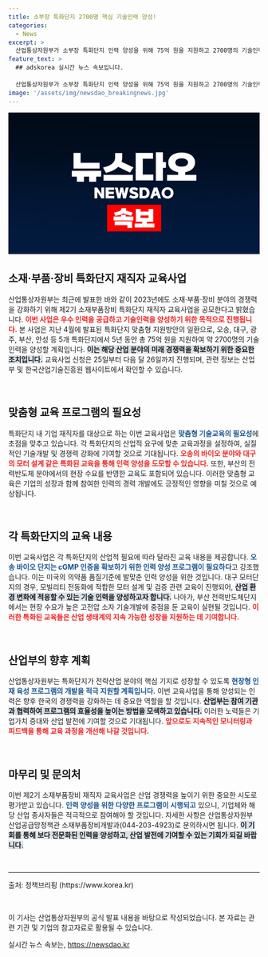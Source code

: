 ```yaml
---
title: 소부장 특화단지 2700명 핵심 기술인력 양성!
categories:
  - News
excerpt: >
  산업통상자원부가 소부장 특화단지 인력 양성을 위해 75억 원을 지원하고 2700명의 기술인력을 육성합니다. 맞춤형 교육으로 경쟁력을 갖춘 인재를 키우는 이 프로젝트, 자세한 내용은 지금 바로 확인하세요!
feature_text: >
  ## adskorea 실시간 뉴스 속보입니다.

  산업통상자원부가 소부장 특화단지 인력 양성을 위해 75억 원을 지원하고 2700명의 기술인력을 육성합니다. 맞춤형 교육으로 경쟁력을 갖춘 인재를 키우는 이 프로젝트, 자세한 내용은 지금 바로 확인하세요!
image: '/assets/img/newsdao_breakingnews.jpg'
---
```


<p><img src="/assets/img/newsdao_breakingnews.jpg" alt="adskorea 속보" /></p>

<h2 data-ke-size="size26">소재·부품·장비 특화단지 재직자 교육사업</h2>

<p data-ke-size="size16">산업통상자원부는 최근에 발표한 바와 같이 2023년에도 소재·부품·장비 분야의 경쟁력을 강화하기 위해 제2기 소재부품장비 특화단지 재직자 교육사업을 공모한다고 밝혔습니다. <b><span style="color: #ee2323;">이번 사업은 우수 인력을 공급하고 기술인력을 양성하기 위한 목적으로 진행됩니다.</span></b> 본 사업은 지난 4월에 발표된 특화단지 맞춤형 지원방안의 일환으로, 오송, 대구, 광주, 부산, 안성 등 5개 특화단지에서 5년 동안 총 75억 원을 지원하여 약 2700명의 기술 인력을 양성할 계획입니다. <b><span style="background-color: #21538527;">이는 해당 산업 분야의 미래 경쟁력을 확보하기 위한 중요한 조치입니다.</span></b> 교육사업 신청은 25일부터 다음 달 26일까지 진행되며, 관련 정보는 산업부 및 한국산업기술진흥원 웹사이트에서 확인할 수 있습니다.</p>

<p data-ke-size="size16">&nbsp;</p>

<h2 data-ke-size="size26">맞춤형 교육 프로그램의 필요성</h2>

<p data-ke-size="size16">특화단지 내 기업 재직자를 대상으로 하는 이번 교육사업은 <b><span style="color: #1a5490;">맞춤형 기술교육의 필요성</span></b>에 초점을 맞추고 있습니다. 각 특화단지의 산업적 요구에 맞춘 교육과정을 설정하여, 실질적인 기술개발 및 경쟁력 강화에 기여할 것으로 기대됩니다. <b><span style="color: #ee2323;">오송의 바이오 분야와 대구의 모터 설계 같은 특화된 교육을 통해 인력 양성을 도모할 수 있습니다.</span></b> 또한, 부산의 전력반도체 분야에서의 현장 수요를 반영한 교육도 포함되어 있습니다. 이러한 맞춤형 교육은 기업의 성장과 함께 참여한 인력의 경력 개발에도 긍정적인 영향을 미칠 것으로 예상됩니다.</p>

<p data-ke-size="size16">&nbsp;</p>

<h2 data-ke-size="size26">각 특화단지의 교육 내용</h2>

<p data-ke-size="size16">이번 교육사업은 각 특화단지의 산업적 필요에 따라 달라진 교육 내용을 제공합니다. <b><span style="color: #1a5490;">오송 바이오 단지는 cGMP 인증을 확보하기 위한 인력 양성 프로그램이 필요하다</span></b>고 강조했습니다. 이는 미국의 의약품 품질기준에 발맞춘 인력 양성을 위한 것입니다. 대구 모터단지의 경우, 모빌리티 전동화에 적합한 모터 설계 및 검증 관련 교육이 진행되어, <b><span style="background-color: #21538527;">산업 환경 변화에 적응할 수 있는 기술 인력을 양성하고자 합니다.</span></b> 나아가, 부산 전력반도체단지에서는 현장 수요가 높은 고전압 소자 기술개발에 중점을 둔 교육이 실현될 것입니다. <b><span style="color: #ee2323;">이러한 특화된 교육들은 산업 생태계의 지속 가능한 성장을 지원하는 데 기여합니다.</span></b></p>

<p data-ke-size="size16">&nbsp;</p>

<h2 data-ke-size="size26">산업부의 향후 계획</h2>

<p data-ke-size="size16">산업통상자원부는 특화단지가 전략산업 분야의 핵심 기지로 성장할 수 있도록 <b><span style="color: #1a5490;">현장형 인재 육성 프로그램의 개발을 적극 지원할 계획입니다.</span></b> 이번 교육사업을 통해 양성되는 인력은 향후 한국의 경쟁력을 강화하는 데 중요한 역할을 할 것입니다. <b><span style="background-color: #21538527;">산업부는 참여 기관과 협력하여 프로그램의 효율성을 높이는 방법을 모색하고 있습니다.</span></b> 이러한 노력들은 기업가치 증대와 산업 발전에 기여할 것으로 기대됩니다. <b><span style="color: #ee2323;">앞으로도 지속적인 모니터링과 피드백을 통해 교육 과정을 개선해 나갈 것입니다.</span></b></p>

<p data-ke-size="size16">&nbsp;</p>

<h2 data-ke-size="size26">마무리 및 문의처</h2>

<p data-ke-size="size16">이번 제2기 소재부품장비 재직자 교육사업은 산업 경쟁력을 높이기 위한 중요한 시도로 평가받고 있습니다. <b><span style="color: #1a5490;">인력 양성을 위한 다양한 프로그램이 시행되고</span></b> 있으니, 기업체와 해당 산업 종사자들은 적극적으로 참여해야 할 것입니다. 자세한 사항은 산업통상자원부 산업공급망정책관 소재부품장비개발과(044-203-4923)로 문의하시면 됩니다. <b><span style="background-color: #21538527;">이 기회를 통해 보다 전문화된 인력을 양성하고, 산업 발전에 기여할 수 있는 기회가 되길 바랍니다.</span></b></p>

<p data-ke-size="size16">&nbsp;</p>

<hr />

<p data-ke-size="size16">출처: 정책브리핑 (https://www.korea.kr)</p>

<p data-ke-size="size16">&nbsp;</p>

<p data-ke-size="size16">이 기사는 산업통상자원부의 공식 발표 내용을 바탕으로 작성되었습니다. 본 자료는 관련 기관 및 기업의 참고자료로 활용될 수 있습니다.</p>
실시간 뉴스 속보는, <a href="https://newsdao.kr" rel="dofollow">https://newsdao.kr</a>


